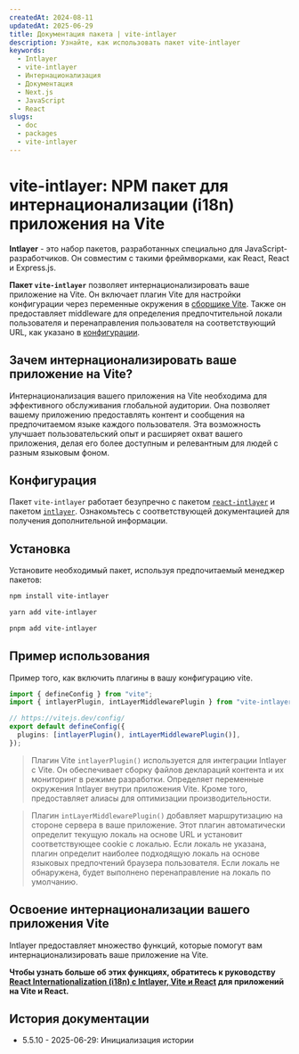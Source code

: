 ```yaml
---
createdAt: 2024-08-11
updatedAt: 2025-06-29
title: Документация пакета | vite-intlayer
description: Узнайте, как использовать пакет vite-intlayer
keywords:
  - Intlayer
  - vite-intlayer
  - Интернационализация
  - Документация
  - Next.js
  - JavaScript
  - React
slugs:
  - doc
  - packages
  - vite-intlayer
---
```


# vite-intlayer: NPM пакет для интернационализации (i18n) приложения на Vite

**Intlayer** - это набор пакетов, разработанных специально для JavaScript-разработчиков. Он совместим с такими фреймворками, как React, React и Express.js.

**Пакет `vite-intlayer`** позволяет интернационализировать ваше приложение на Vite. Он включает плагин Vite для настройки конфигурации через переменные окружения в [сборщике Vite](https://vitejs.dev/guide/why.html#why-bundle-for-production). Также он предоставляет middleware для определения предпочтительной локали пользователя и перенаправления пользователя на соответствующий URL, как указано в [конфигурации](https://github.com/aymericzip/intlayer/blob/main/docs/docs/ru/configuration.md).

## Зачем интернационализировать ваше приложение на Vite?

Интернационализация вашего приложения на Vite необходима для эффективного обслуживания глобальной аудитории. Она позволяет вашему приложению предоставлять контент и сообщения на предпочитаемом языке каждого пользователя. Эта возможность улучшает пользовательский опыт и расширяет охват вашего приложения, делая его более доступным и релевантным для людей с разным языковым фоном.

## Конфигурация

Пакет `vite-intlayer` работает безупречно с пакетом [`react-intlayer`](https://github.com/aymericzip/intlayer/blob/main/docs/docs/ru/packages/react-intlayer/index.md) и пакетом [`intlayer`](https://github.com/aymericzip/intlayer/blob/main/docs/docs/ru/packages/intlayer/index.md). Ознакомьтесь с соответствующей документацией для получения дополнительной информации.

## Установка

Установите необходимый пакет, используя предпочитаемый менеджер пакетов:

```bash packageManager="npm"
npm install vite-intlayer
```

```bash packageManager="yarn"
yarn add vite-intlayer
```

```bash packageManager="pnpm"
pnpm add vite-intlayer
```

## Пример использования

Пример того, как включить плагины в вашу конфигурацию vite.

```typescript fileName="vite.config.ts"
import { defineConfig } from "vite";
import { intlayerPlugin, intLayerMiddlewarePlugin } from "vite-intlayer";

// https://vitejs.dev/config/
export default defineConfig({
  plugins: [intlayerPlugin(), intLayerMiddlewarePlugin()],
});
```

> Плагин Vite `intlayerPlugin()` используется для интеграции Intlayer с Vite. Он обеспечивает сборку файлов деклараций контента и их мониторинг в режиме разработки. Определяет переменные окружения Intlayer внутри приложения Vite. Кроме того, предоставляет алиасы для оптимизации производительности.

> Плагин `intLayerMiddlewarePlugin()` добавляет маршрутизацию на стороне сервера в ваше приложение. Этот плагин автоматически определит текущую локаль на основе URL и установит соответствующее cookie с локалью. Если локаль не указана, плагин определит наиболее подходящую локаль на основе языковых предпочтений браузера пользователя. Если локаль не обнаружена, будет выполнено перенаправление на локаль по умолчанию.

## Освоение интернационализации вашего приложения Vite

Intlayer предоставляет множество функций, которые помогут вам интернационализировать ваше приложение на Vite.

**Чтобы узнать больше об этих функциях, обратитесь к руководству [React Internationalization (i18n) с Intlayer, Vite и React](https://github.com/aymericzip/intlayer/blob/main/docs/docs/ru/intlayer_with_vite+react.md) для приложений на Vite и React.**

## История документации

- 5.5.10 - 2025-06-29: Инициализация истории
